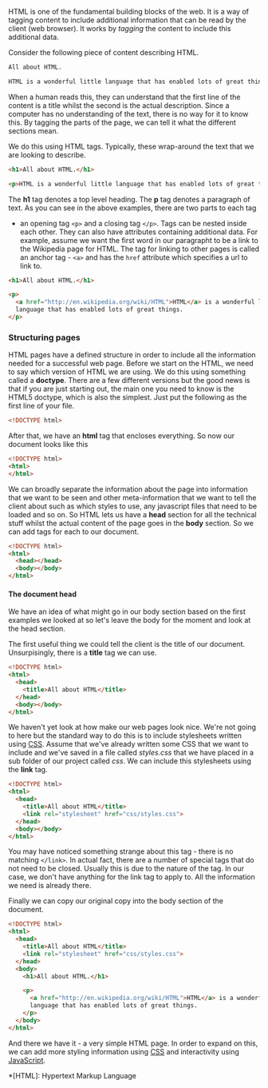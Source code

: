 HTML is one of the fundamental building blocks of the web. It is a way of
tagging content to include additional information that can be read by the
client (web browser). It works by *tagging* the content to include this
additional data.

Consider the following piece of content describing HTML.

~~~ html
All about HTML.

HTML is a wonderful little language that has enabled lots of great things.
~~~

When a human reads this, they can understand that the first line of the content
is a title whilst the second is the actual description. Since a computer has no
understanding of the text, there is no way for it to know this. By tagging the
parts of the page, we can tell it what the different sections mean.

We do this using HTML tags. Typically, these wrap-around the text that we are
looking to describe.

~~~ html
<h1>All about HTML.</h1>

<p>HTML is a wonderful little language that has enabled lots of great things.</p>
~~~

The **h1** tag denotes a top level heading. The **p** tag denotes a paragraph
of text. As you can see in the above examples, there are two parts to each tag
- an opening tag `<p>` and a closing tag `</p>`. Tags can be nested inside each
other. They can also have attributes containing additional data. For example,
assume we want the first word in our paragrapht to be a link to the Wikipedia
page for HTML. The tag for linking to other pages is called an anchor tag -
`<a>` and has the `href` attribute which specifies a url to link to.

~~~ html
<h1>All about HTML.</h1>

<p>
  <a href="http://en.wikipedia.org/wiki/HTML">HTML</a> is a wonderful little
  language that has enabled lots of great things.
</p>
~~~

### Structuring pages

HTML pages have a defined structure in order to include all the information
needed for a successful web page. Before we start on the HTML, we need to say
which version of HTML we are using. We do this using something called a
**doctype**. There are a few different versions but the good news is that if
you are just starting out, the main one you need to know is the HTML5 doctype,
which is also the simplest. Just put the following as the first line of your
file.

~~~ html
<!DOCTYPE html>
~~~

After that, we have an **html** tag that encloses everything. So now our
document looks like this

~~~ html
<!DOCTYPE html>
<html>
</html>
~~~

We can broadly separate the information about the page into information that we
want to be seen and other meta-information that we want to tell the client
about such as which styles to use, any javascript files that need to be loaded
and so on. So HTML lets us have a **head** section for all the technical stuff
whilst the actual content of the page goes in the **body** section. So we can
add tags for each to our document.

~~~ html
<!DOCTYPE html>
<html>
  <head></head>
  <body></body>
</html>
~~~

#### The document head

We have an idea of what might go in our body section based on the first
examples we looked at so let\'s leave the body for the moment and look at the
head section.

The first useful thing we could tell the client is the title of our document.
Unsurpisingly, there is a **title** tag we can use.

~~~ html
<!DOCTYPE html>
<html>
  <head>
    <title>All about HTML</title>
  </head>
  <body></body>
</html>
~~~

We haven\'t yet look at how make our web pages look nice. We\'re not going to
here but the standard way to do this is to include stylesheets written using
[CSS](/glossary/terms/CSS). Assume that we\'ve already written some CSS that we want to include and
we\'ve saved in a file called *styles.css* that we have placed in a sub folder
of our project called *css*. We can include this stylesheets using the **link**
tag.

~~~ html
<!DOCTYPE html>
<html>
  <head>
    <title>All about HTML</title>
    <link rel="stylesheet" href="css/styles.css">
  </head>
  <body></body>
</html>
~~~

You may have noticed something strange about this tag - there is no matching
`</link>`. In actual fact, there are a number of special tags that do not need
to be closed. Usually this is due to the nature of the tag. In our case, we
don\'t have anything for the link tag to apply to. All the information we need
is already there.

Finally we can copy our original copy into the body section of the document.

~~~ html
<!DOCTYPE html>
<html>
  <head>
    <title>All about HTML</title>
    <link rel="stylesheet" href="css/styles.css">
  </head>
  <body>
    <h1>All about HTML.</h1>

    <p>
      <a href="http://en.wikipedia.org/wiki/HTML">HTML</a> is a wonderful little
      language that has enabled lots of great things.
    </p>
  </body>
</html>
~~~

And there we have it - a very simple HTML page. In order to expand on this, we
can add more styling information using [CSS](/glossary/terms/CSS) and
interactivity using [JavaScript](/glossary/terms/JavaScript).

*[HTML]: Hypertext Markup Language

